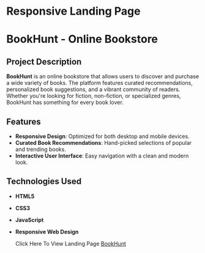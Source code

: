 
# Responsive Landing Page
# BookHunt - Online Bookstore

## Project Description

**BookHunt** is an online bookstore that allows users to discover and purchase a wide variety of books. The platform features curated recommendations, personalized book suggestions, and a vibrant community of readers. Whether you're looking for fiction, non-fiction, or specialized genres, BookHunt has something for every book lover.

## Features

- **Responsive Design**: Optimized for both desktop and mobile devices.
- **Curated Book Recommendations**: Hand-picked selections of popular and trending books.
- **Interactive User Interface**: Easy navigation with a clean and modern look.


## Technologies Used

- **HTML5**
- **CSS3**
- **JavaScript**
- **Responsive Web Design**

  Click Here To View Landing Page <a href="https://sarubala-msbala4455.github.io/Responsive-Landing-Page-/">BookHunt</a>

